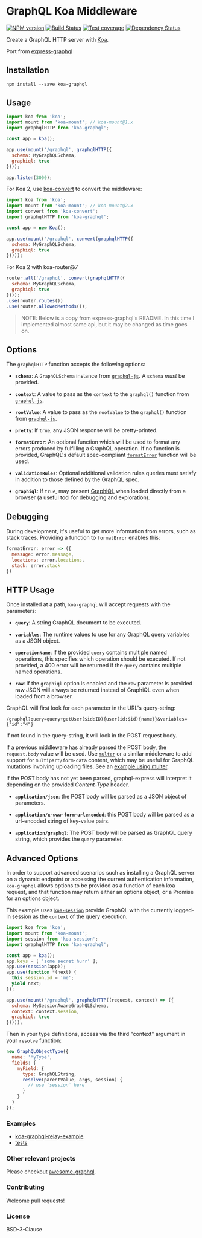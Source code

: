 # GraphQL Koa Middleware

[![NPM version][npm-image]][npm-url]
[![Build Status][travis-image]][travis-url]
[![Test coverage][coveralls-image]][coveralls-url]
[![Dependency Status][david_img]][david_site]

Create a GraphQL HTTP server with [Koa](http://koajs.com/).

Port from [express-graphql](https://github.com/graphql/express-graphql)

## Installation

```
npm install --save koa-graphql
```

## Usage

```js
import koa from 'koa';
import mount from 'koa-mount'; // koa-mount@1.x
import graphqlHTTP from 'koa-graphql';

const app = koa();

app.use(mount('/graphql', graphqlHTTP({
  schema: MyGraphQLSchema,
  graphiql: true
})));

app.listen(3000);
```

For Koa 2, use [koa-convert](https://github.com/koajs/convert) to convert the middleware:

```js
import koa from 'koa';
import mount from 'koa-mount'; // koa-mount@2.x
import convert from 'koa-convert';
import graphqlHTTP from 'koa-graphql';

const app = new Koa();

app.use(mount('/graphql', convert(graphqlHTTP({
  schema: MyGraphQLSchema,
  graphiql: true
}))));
```

For Koa 2 with koa-router@7
```js
router.all('/graphql', convert(graphqlHTTP({
  schema: MyGraphQLSchema,
  graphiql: true
})));
.use(router.routes())
.use(router.allowedMethods());
```

> NOTE: Below is a copy from express-graphql's README. In this time I implemented almost same api, but it may be changed as time goes on.

## Options

The `graphqlHTTP` function accepts the following options:

  * **`schema`**: A `GraphQLSchema` instance from [`graphql-js`][].
    A `schema` *must* be provided.

  * **`context`**: A value to pass as the `context` to the `graphql()`
    function from [`graphql-js`][].

  * **`rootValue`**: A value to pass as the `rootValue` to the `graphql()`
    function from [`graphql-js`][].

  * **`pretty`**: If `true`, any JSON response will be pretty-printed.

  * **`formatError`**: An optional function which will be used to format any
    errors produced by fulfilling a GraphQL operation. If no function is
    provided, GraphQL's default spec-compliant [`formatError`][] function will
    be used.

  * **`validationRules`**: Optional additional validation rules queries must
    satisfy in addition to those defined by the GraphQL spec.

  * **`graphiql`**: If `true`, may present [GraphiQL][] when loaded directly
    from a browser (a useful tool for debugging and exploration).

## Debugging

During development, it's useful to get more information from errors, such as
stack traces. Providing a function to `formatError` enables this:

```js
formatError: error => ({
  message: error.message,
  locations: error.locations,
  stack: error.stack
})
```


## HTTP Usage

Once installed at a path, `koa-graphql` will accept requests with
the parameters:

  * **`query`**: A string GraphQL document to be executed.

  * **`variables`**: The runtime values to use for any GraphQL query variables
    as a JSON object.

  * **`operationName`**: If the provided `query` contains multiple named
    operations, this specifies which operation should be executed. If not
    provided, a 400 error will be returned if the `query` contains multiple
    named operations.

  * **`raw`**: If the `graphiql` option is enabled and the `raw` parameter is
    provided raw JSON will always be returned instead of GraphiQL even when
    loaded from a browser.

GraphQL will first look for each parameter in the URL's query-string:

```
/graphql?query=query+getUser($id:ID){user(id:$id){name}}&variables={"id":"4"}
```

If not found in the query-string, it will look in the POST request body.

If a previous middleware has already parsed the POST body, the `request.body`
value will be used. Use [`multer`][] or a similar middleware to add support
for `multipart/form-data` content, which may be useful for GraphQL mutations
involving uploading files. See an [example using multer](https://github.com/chentsulin/koa-graphql/blob/master/src/__tests__/http-test.js#L631).

If the POST body has not yet been parsed, graphql-express will interpret it
depending on the provided *Content-Type* header.

  * **`application/json`**: the POST body will be parsed as a JSON
    object of parameters.

  * **`application/x-www-form-urlencoded`**: this POST body will be
    parsed as a url-encoded string of key-value pairs.

  * **`application/graphql`**: The POST body will be parsed as GraphQL
    query string, which provides the `query` parameter.

## Advanced Options

In order to support advanced scenarios such as installing a GraphQL server on a
dynamic endpoint or accessing the current authentication information,
`koa-graphql` allows options to be provided as a function of each
koa request, and that function may return either an options object, or a
Promise for an options object.

This example uses [`koa-session`][] provide GraphQL with the currently
logged-in session as the `context` of the query execution.

```js
import koa from 'koa';
import mount from 'koa-mount';
import session from 'koa-session';
import graphqlHTTP from 'koa-graphql';

const app = koa();
app.keys = [ 'some secret hurr' ];
app.use(session(app));
app.use(function *(next) {
  this.session.id = 'me';
  yield next;
});

app.use(mount('/graphql', graphqlHTTP((request, context) => ({
  schema: MySessionAwareGraphQLSchema,
  context: context.session,
  graphiql: true
}))));
```

Then in your type definitions, access via the third "context" argument in your
`resolve` function:

```js
new GraphQLObjectType({
  name: 'MyType',
  fields: {
    myField: {
      type: GraphQLString,
      resolve(parentValue, args, session) {
        // use `session` here
      }
    }
  }
});
```

### Examples

- [koa-graphql-relay-example](https://github.com/chentsulin/koa-graphql-relay-example)
- [tests](https://github.com/chentsulin/koa-graphql/blob/master/src/__tests__/http-test.js)

### Other relevant projects

Please checkout [awesome-graphql](https://github.com/chentsulin/awesome-graphql).

### Contributing

Welcome pull requests!

### License

BSD-3-Clause

[`graphql-js`]: https://github.com/graphql/graphql-js
[`formatError`]: https://github.com/graphql/graphql-js/blob/master/src/error/formatError.js
[GraphiQL]: https://github.com/graphql/graphiql
[`multer`]: https://github.com/expressjs/multer
[`koa-session`]: https://github.com/koajs/session
[npm-image]: https://img.shields.io/npm/v/koa-graphql.svg?style=flat-square
[npm-url]: https://npmjs.org/package/koa-graphql
[travis-image]: https://travis-ci.org/chentsulin/koa-graphql.svg?branch=master
[travis-url]: https://travis-ci.org/chentsulin/koa-graphql
[coveralls-image]: https://coveralls.io/repos/chentsulin/koa-graphql/badge.svg?branch=master&service=github
[coveralls-url]: https://coveralls.io/github/chentsulin/koa-graphql?branch=master
[david_img]: https://david-dm.org/chentsulin/koa-graphql.svg
[david_site]: https://david-dm.org/chentsulin/koa-graphql
